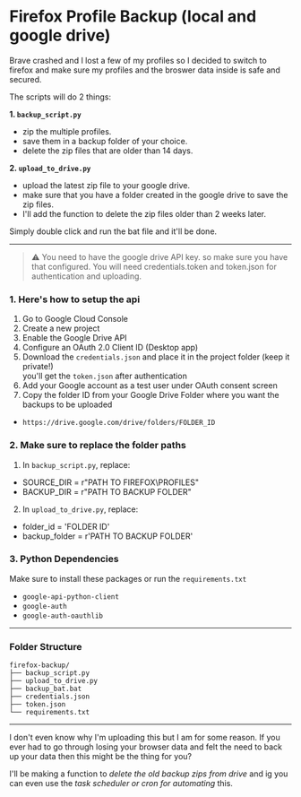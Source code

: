 # Firefox Profile Backup (local and google drive)

Brave crashed and I lost a few of my profiles so I decided to switch to firefox and make sure my profiles and the broswer data inside is safe and secured.

The scripts will do 2 things:

**1. `backup_script.py`**

- zip the multiple profiles.
- save them in a backup folder of your choice.
- delete the zip files that are older than 14 days.

**2. `upload_to_drive.py`**

- upload the latest zip file to your google drive. 
- make sure that you have a folder created in the google drive to save the zip files.
- I'll add the function to delete the zip files older than 2 weeks later. 

Simply double click and run the bat file and it'll be done.

---

> ⚠️ You need to have the google drive API key. so make sure you have that configured. You will need credentials.token and token.json for authentication and uploading.

### 1. Here's how to setup the api

1. Go to Google Cloud Console<br>
2. Create a new project<br>
3. Enable the Google Drive API<br>
4. Configure an OAuth 2.0 Client ID (Desktop app)<br>
5. Download the `credentials.json` and place it in the project folder (keep it private!)<br> you'll get the `token.json` after authentication
6. Add your Google account as a test user under OAuth consent screen<br>
7. Copy the folder ID from your Google Drive Folder where you want the backups to be uploaded <br>

- `https://drive.google.com/drive/folders/FOLDER_ID`

### 2. Make sure to replace the folder paths

1. In `backup_script.py`, replace:

- SOURCE_DIR = r"PATH TO FIREFOX\PROFILES"<br>
- BACKUP_DIR = r"PATH TO BACKUP FOLDER"

2. In `upload_to_drive.py`, replace:

- folder_id = 'FOLDER ID' <br>
- backup_folder = r'PATH TO BACKUP FOLDER'

### 3. Python Dependencies 

Make sure to install these packages or run the `requirements.txt`<br>
- `google-api-python-client`<br>
- `google-auth`<br>
- `google-auth-oauthlib`<br>

--- 
### Folder Structure

```
firefox-backup/
├── backup_script.py
├── upload_to_drive.py
├── backup_bat.bat
├── credentials.json
├── token.json
└── requirements.txt
```
---

I don't even know why I'm uploading this but I am for some reason. If you ever had to go through losing your browser data and felt the need to back up your data then this might be the thing for you?

I'll be making a function to *delete the old backup zips from drive* and ig you can even use the *task scheduler or cron for automating* this.